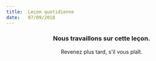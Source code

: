 ```yaml
---
title:  Leçon quotidienne
date:   07/09/2018
---
```


### <center>Nous travaillons sur cette leçon.</center>
<center>Revenez plus tard, s'il vous plaît.</center>